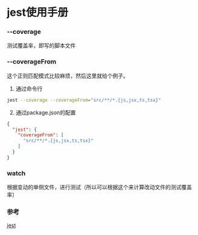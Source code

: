 # jest使用手册

### --coverage

测试覆盖率，即写的脚本文件

### --coverageFrom

这个正则匹配模式比较麻烦，然后这里就给个例子。

1. 通过命令行
```sh
jest --coverage --coverageFrom="src/**/*.{js,jsx,ts,tsx}"
```

2. 通过package.json的配置

```json
{
  "jest": {
    "coverageFrom": [
      "src/**/*.{js,jsx,ts,tsx}"
    ]
  }
}
```

### watch

根据变动的单侧文件，进行测试（所以可以根据这个来计算改动文件的测试覆盖率）

### 参考

[jest](https://jestjs.io/zh-Hans/docs/cli#--watch)